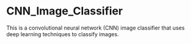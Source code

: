 # CNN_Image_Classifier
This is a convolutional neural network (CNN) image classifier that uses deep learning techniques to classify images. 
